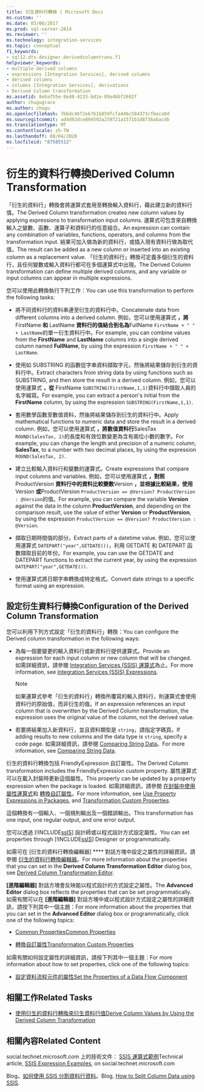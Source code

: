 ```yaml
---
title: 衍生資料行轉換 | Microsoft Docs
ms.custom: ''
ms.date: 03/06/2017
ms.prod: sql-server-2014
ms.reviewer: ''
ms.technology: integration-services
ms.topic: conceptual
f1_keywords:
- sql12.dts.designer.derivedcolumntrans.f1
helpviewer_keywords:
- multiple derived columns
- expressions [Integration Services], derived columns
- derived columns
- columns [Integration Services], derivations
- Derived Column transformation
ms.assetid: 8eba755e-8e48-4233-bd1e-09a46bf2692f
author: chugugrace
ms.author: chugu
ms.openlocfilehash: 7bbdc46f2e67b1b859fcfa446c584373cfbeca0d
ms.sourcegitcommit: ad4d92dce894592a259721a1571b1d8736abacdb
ms.translationtype: MT
ms.contentlocale: zh-TW
ms.lasthandoff: 08/04/2020
ms.locfileid: "87585512"
---
```

# <a name="derived-column-transformation"></a><span data-ttu-id="3c9ba-102">衍生的資料行轉換</span><span class="sxs-lookup"><span data-stu-id="3c9ba-102">Derived Column Transformation</span></span>
  <span data-ttu-id="3c9ba-103">「衍生的資料行」轉換會將運算式套用至轉換輸入資料行，藉此建立新的資料行值。</span><span class="sxs-lookup"><span data-stu-id="3c9ba-103">The Derived Column transformation creates new column values by applying expressions to transformation input columns.</span></span> <span data-ttu-id="3c9ba-104">運算式可包含來自轉換輸入之變數、函數、運算子和資料行的任意組合。</span><span class="sxs-lookup"><span data-stu-id="3c9ba-104">An expression can contain any combination of variables, functions, operators, and columns from the transformation input.</span></span> <span data-ttu-id="3c9ba-105">結果可加入做為新的資料行，或插入現有資料行做為取代值。</span><span class="sxs-lookup"><span data-stu-id="3c9ba-105">The result can be added as a new column or inserted into an existing column as a replacement value.</span></span> <span data-ttu-id="3c9ba-106">「衍生的資料行」轉換可定義多個衍生的資料行，且任何變數或輸入資料行都可在多個運算式中出現。</span><span class="sxs-lookup"><span data-stu-id="3c9ba-106">The Derived Column transformation can define multiple derived columns, and any variable or input columns can appear in multiple expressions.</span></span>  
  
 <span data-ttu-id="3c9ba-107">您可以使用此轉換執行下列工作：</span><span class="sxs-lookup"><span data-stu-id="3c9ba-107">You can use this transformation to perform the following tasks:</span></span>  
  
-   <span data-ttu-id="3c9ba-108">將不同資料行的資料串連至衍生的資料行中。</span><span class="sxs-lookup"><span data-stu-id="3c9ba-108">Concatenate data from different columns into a derived column.</span></span> <span data-ttu-id="3c9ba-109">例如，您可以使用運算式 **，將** FirstName **和** LastName **資料行的值結合到名為**FullName `FirstName + " " + LastName`的單一衍生資料行中。</span><span class="sxs-lookup"><span data-stu-id="3c9ba-109">For example, you can combine values from the **FirstName** and **LastName** columns into a single derived column named **FullName**, by using the expression `FirstName + " " + LastName`.</span></span>  
  
-   <span data-ttu-id="3c9ba-110">使用如 SUBSTRING 的函數從字串資料擷取字元，然後將結果儲存到衍生的資料行中。</span><span class="sxs-lookup"><span data-stu-id="3c9ba-110">Extract characters from string data by using functions such as SUBSTRING, and then store the result in a derived column.</span></span> <span data-ttu-id="3c9ba-111">例如，您可以使用運算式 **，從** FirstName `SUBSTRING(FirstName,1,1)`資料行中擷取人員的名字縮寫。</span><span class="sxs-lookup"><span data-stu-id="3c9ba-111">For example, you can extract a person's initial from the **FirstName** column, by using the expression `SUBSTRING(FirstName,1,1)`.</span></span>  
  
-   <span data-ttu-id="3c9ba-112">套用數學函數至數值資料，然後將結果儲存到衍生的資料行中。</span><span class="sxs-lookup"><span data-stu-id="3c9ba-112">Apply mathematical functions to numeric data and store the result in a derived column.</span></span> <span data-ttu-id="3c9ba-113">例如，您可以使用運算式 **，將數值資料行**SalesTax `ROUND(SalesTax, 2)`的長度和有效位數變更為含有兩位小數的數字。</span><span class="sxs-lookup"><span data-stu-id="3c9ba-113">For example, you can change the length and precision of a numeric column, **SalesTax**, to a number with two decimal places, by using the expression `ROUND(SalesTax, 2)`.</span></span>  
  
-   <span data-ttu-id="3c9ba-114">建立比較輸入資料行和變數的運算式。</span><span class="sxs-lookup"><span data-stu-id="3c9ba-114">Create expressions that compare input columns and variables.</span></span> <span data-ttu-id="3c9ba-115">例如，您可以使用運算式 **，對照** ProductVersion **資料行中的資料比較變數**Version **，並根據比較結果，使用** Version **或**ProductVersion `ProductVersion == @Version? ProductVersion : @Version`的值。</span><span class="sxs-lookup"><span data-stu-id="3c9ba-115">For example, you can compare the variable **Version** against the data in the column **ProductVersion**, and depending on the comparison result, use the value of either **Version** or **ProductVersion**, by using the expression `ProductVersion == @Version? ProductVersion : @Version`.</span></span>  
  
-   <span data-ttu-id="3c9ba-116">擷取日期時間值的部分。</span><span class="sxs-lookup"><span data-stu-id="3c9ba-116">Extract parts of a datetime value.</span></span> <span data-ttu-id="3c9ba-117">例如，您可以使用運算式 `DATEPART("year",GETDATE())`，利用 GETDATE 和 DATEPART 函數擷取目前的年份。</span><span class="sxs-lookup"><span data-stu-id="3c9ba-117">For example, you can use the GETDATE and DATEPART functions to extract the current year, by using the expression `DATEPART("year",GETDATE())`.</span></span>  
  
-   <span data-ttu-id="3c9ba-118">使用運算式將日期字串轉換成特定格式。</span><span class="sxs-lookup"><span data-stu-id="3c9ba-118">Convert date strings to a specific format using an expression.</span></span>  
  
## <a name="configuration-of-the-derived-column-transformation"></a><span data-ttu-id="3c9ba-119">設定衍生資料行轉換</span><span class="sxs-lookup"><span data-stu-id="3c9ba-119">Configuration of the Derived Column Transformation</span></span>  
 <span data-ttu-id="3c9ba-120">您可以利用下列方式設定「衍生的資料行」轉換：</span><span class="sxs-lookup"><span data-stu-id="3c9ba-120">You can configure the Derived column transformation in the following ways:</span></span>  
  
-   <span data-ttu-id="3c9ba-121">為每一個要變更的輸入資料行或新資料行提供運算式。</span><span class="sxs-lookup"><span data-stu-id="3c9ba-121">Provide an expression for each input column or new column that will be changed.</span></span> <span data-ttu-id="3c9ba-122">如需詳細資訊，請參閱 [Integration Services &#40;SSIS&#41; 運算式](../../expressions/integration-services-ssis-expressions.md)為止。</span><span class="sxs-lookup"><span data-stu-id="3c9ba-122">For more information, see [Integration Services &#40;SSIS&#41; Expressions](../../expressions/integration-services-ssis-expressions.md).</span></span>  
  
    > [!NOTE]  
    >  <span data-ttu-id="3c9ba-123">如果運算式參考「衍生的資料行」轉換所覆寫的輸入資料行，則運算式會使用資料行的原始值，而非衍生的值。</span><span class="sxs-lookup"><span data-stu-id="3c9ba-123">If an expression references an input column that is overwritten by the Derived Column transformation, the expression uses the original value of the column, not the derived value.</span></span>  
  
-   <span data-ttu-id="3c9ba-124">若要將結果加入新資料行，並且資料類型是 `string`，請指定字碼頁。</span><span class="sxs-lookup"><span data-stu-id="3c9ba-124">If adding results to new columns and the data type is `string`, specify a code page.</span></span> <span data-ttu-id="3c9ba-125">如需詳細資訊，請參閱 [Comparing String Data](../comparing-string-data.md)。</span><span class="sxs-lookup"><span data-stu-id="3c9ba-125">For more information, see [Comparing String Data](../comparing-string-data.md).</span></span>  
  
 <span data-ttu-id="3c9ba-126">衍生的資料行轉換包括 FriendlyExpression 自訂屬性。</span><span class="sxs-lookup"><span data-stu-id="3c9ba-126">The Derived Column transformation includes the FriendlyExpression custom property.</span></span> <span data-ttu-id="3c9ba-127">屬性運算式可以在載入封裝時更新這個屬性。</span><span class="sxs-lookup"><span data-stu-id="3c9ba-127">This property can be updated by a property expression when the package is loaded.</span></span> <span data-ttu-id="3c9ba-128">如需詳細資訊，請參閱 [在封裝中使用屬性運算式](../../expressions/use-property-expressions-in-packages.md)和 [轉換自訂屬性](transformation-custom-properties.md)。</span><span class="sxs-lookup"><span data-stu-id="3c9ba-128">For more information, see [Use Property Expressions in Packages](../../expressions/use-property-expressions-in-packages.md), and [Transformation Custom Properties](transformation-custom-properties.md).</span></span>  
  
 <span data-ttu-id="3c9ba-129">這個轉換有一個輸入、一個規則輸出及一個錯誤輸出。</span><span class="sxs-lookup"><span data-stu-id="3c9ba-129">This transformation has one input, one regular output, and one error output.</span></span>  
  
 <span data-ttu-id="3c9ba-130">您可以透過 [!INCLUDE[ssIS](../../../includes/ssis-md.md)] 設計師或以程式設計方式設定屬性。</span><span class="sxs-lookup"><span data-stu-id="3c9ba-130">You can set properties through [!INCLUDE[ssIS](../../../includes/ssis-md.md)] Designer or programmatically.</span></span>  
  
 <span data-ttu-id="3c9ba-131">如需可在 [衍生的資料行轉換編輯器] \*\*\*\* 對話方塊中設定之屬性的詳細資訊，請參閱 [衍生的資料行轉換編輯器](../../derived-column-transformation-editor.md)。</span><span class="sxs-lookup"><span data-stu-id="3c9ba-131">For more information about the properties that you can set in the **Derived Column Transformation Editor** dialog box, see [Derived Column Transformation Editor](../../derived-column-transformation-editor.md).</span></span>  
  
 <span data-ttu-id="3c9ba-132">**[進階編輯器]** 對話方塊會反映能以程式設計的方式設定之屬性。</span><span class="sxs-lookup"><span data-stu-id="3c9ba-132">The **Advanced Editor** dialog box reflects the properties that can be set programmatically.</span></span> <span data-ttu-id="3c9ba-133">如需有關可以在 **[進階編輯器]** 對話方塊中或以程式設計方式設定之屬性的詳細資訊，請按下列其中一個主題：</span><span class="sxs-lookup"><span data-stu-id="3c9ba-133">For more information about the properties that you can set in the **Advanced Editor** dialog box or programmatically, click one of the following topics:</span></span>  
  
-   [<span data-ttu-id="3c9ba-134">Common Properties</span><span class="sxs-lookup"><span data-stu-id="3c9ba-134">Common Properties</span></span>](../../common-properties.md)  
  
-   [<span data-ttu-id="3c9ba-135">轉換自訂屬性</span><span class="sxs-lookup"><span data-stu-id="3c9ba-135">Transformation Custom Properties</span></span>](transformation-custom-properties.md)  
  
 <span data-ttu-id="3c9ba-136">如需有關如何設定屬性的詳細資訊，請按下列其中一個主題：</span><span class="sxs-lookup"><span data-stu-id="3c9ba-136">For more information about how to set properties, click one of the following topics:</span></span>  
  
-   [<span data-ttu-id="3c9ba-137">設定資料流程元件的屬性</span><span class="sxs-lookup"><span data-stu-id="3c9ba-137">Set the Properties of a Data Flow Component</span></span>](../set-the-properties-of-a-data-flow-component.md)  
  
## <a name="related-tasks"></a><span data-ttu-id="3c9ba-138">相關工作</span><span class="sxs-lookup"><span data-stu-id="3c9ba-138">Related Tasks</span></span>  
  
-   [<span data-ttu-id="3c9ba-139">使用衍生的資料行轉換來衍生資料行值</span><span class="sxs-lookup"><span data-stu-id="3c9ba-139">Derive Column Values by Using the Derived Column Transformation</span></span>](derived-column-transformation.md)  
  
## <a name="related-content"></a><span data-ttu-id="3c9ba-140">相關內容</span><span class="sxs-lookup"><span data-stu-id="3c9ba-140">Related Content</span></span>  
 <span data-ttu-id="3c9ba-141">social.technet.microsoft.com 上的技術文件： [SSIS 運算式範例](https://go.microsoft.com/fwlink/?LinkId=220761)</span><span class="sxs-lookup"><span data-stu-id="3c9ba-141">Technical article, [SSIS Expression Examples](https://go.microsoft.com/fwlink/?LinkId=220761), on social.technet.microsoft.com</span></span>  
  
 <span data-ttu-id="3c9ba-142">Blog，[如何使用 SSIS 分割資料行資料](https://microsoft-ssis.blogspot.com/2012/10/split-multi-value-column-into-multiple.html)。</span><span class="sxs-lookup"><span data-stu-id="3c9ba-142">Blog, [How to Split Column Data using SSIS](https://microsoft-ssis.blogspot.com/2012/10/split-multi-value-column-into-multiple.html).</span></span>  
  
  
